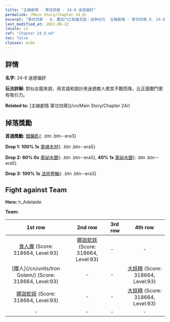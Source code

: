 ```yaml
---
title: "主線劇情 - 第廿四章 - 24-8 迷惑偏好"
permalink: /Main Story/Chapter 24_8/
excerpt: "第廿四章 - 8. 魔法门之英雄无敌：战争纪元  主線劇情 - 第廿四章_8. 24-8 迷惑偏好"
last_modified_at: 2021-06-22
locale: cn
ref: "Chapter 24_8.md"
toc: false
classes: wide
---
```


## 詳情

 **名字:** 24-8 迷惑偏好

 **玩法詳解:** 對仙女龍來說，用言語和詭計來迷惑敵人使其不戰而降，比正面戰鬥更有吸引力。

 **Related to:** [主線劇情 第廿四章](/cn/Main Story/Chapter 24/)

## 掉落獎勵

 **首通獎勵:** [銀鑰匙](/cn/Items/con_693/){: .btn .btn--era3}

 **Drop 1:** **100% 1x** [靈魂木材](/cn/Items/mat_83/){: .btn .btn--era5}

 **Drop 2:** **60% 0x** [奧祕水銀](/cn/Items/mat_77/){: .btn .btn--era5}, **40% 1x** [奧祕水銀](/cn/Items/mat_77/){: .btn .btn--era5}

 **Drop 3:** **100% 1x** [法術卷軸](/cn/Items/con_694/){: .btn .btn--era3}


## Fight against Team
 **Hero:** h_Adelaide

 **Team:**


  | 1st row | 2nd row | 3rd row | 4th row |
  |:----:|:----:|:----|:----:|
  | [食人魔](/cn/units/Ogre/) (Score: 318664, Level:93)  | [娜迦蛇妖](/cn/units/Naga/) (Score: 318664, Level:93)  | - | - |
  | [鐵人](/cn/units/Iron Golem/) (Score: 318664, Level:93)  | - | - | [大妖精](/cn/units/Gremlin/) (Score: 318664, Level:93)  |
  | [娜迦蛇妖](/cn/units/Naga/) (Score: 318664, Level:93)  | - | - | [大妖精](/cn/units/Gremlin/) (Score: 318664, Level:93)  |
  | - | - | - | - |


